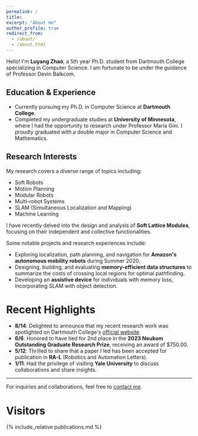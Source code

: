 ```yaml
---
permalink: /
title:
excerpt: "About me"
author_profile: true
redirect_from: 
  - /about/
  - /about.html
---
```


Hello! I'm **Luyang Zhao**, a 5th year Ph.D. student from Dartmouth College specializing in Computer Science. I am fortunate to be under the guidance of Professor Devin Balkcom.

## Education & Experience

- Currently pursuing my Ph.D. in Computer Science at **Dartmouth College**.
- Completed my undergraduate studies at **University of Minnesota**, where I had the opportunity to research under Professor Maria Gini. I proudly graduated with a double major in Computer Science and Mathematics.

## Research Interests

My research covers a diverse range of topics including:
- Soft Robots
- Motion Planning
- Modular Robots
- Multi-robot Systems
- SLAM (Simultaneous Localization and Mapping)
- Machine Learning

I have recently delved into the design and analysis of **Soft Lattice Modules**, focusing on their independent and collective functionalities.

Some notable projects and research experiences include:
- Exploring localization, path planning, and navigation for **Amazon's autonomous mobility robots** during Summer 2020.
- Designing, building, and evaluating **memory-efficient data structures** to summarize the costs of crossing local regions for optimal pathfinding.
- Developing an **assistive device** for individuals with memory loss, incorporating SLAM with object detection.

# Recent Highlights

- **8/14**: Delighted to announce that my recent research work was spotlighted on Dartmouth College's [official website](https://home.dartmouth.edu/news/2023/08/computer-science-researcher-creates-flexible-robots).
- **6/6**: Honored to have tied for 2nd place in the **2023 Neukom Outstanding Graduate Research Prize**, receiving an award of $750.00.
- **5/12**: Thrilled to share that a paper I led has been accepted for publication in **RA-L** (Robotics and Automation Letters).
- **1/11**: Had the privilege of visiting **Yale University** to discuss collaborations and share insights.

---

For inquiries and collaborations, feel free to [contact me](mailto:luyang.zhao.gr@dartmouth.edu).

# Visitors
<script type='text/javascript' id='clustrmaps' src='//cdn.clustrmaps.com/map_v2.js?cl=86988e&w=300&t=n&d=2m_nrbYNSsYJOZa9TgwIJgyXixu5GbzjtmXs1Sp4MZo&co=e8dbc9&cmo=ed3838&cmn=32d622&ct=000000'></script>

{% include_relative publications.md %}









